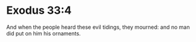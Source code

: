 # Exodus 33:4

And when the people heard these evil tidings, they mourned: and no man did put on him his ornaments.